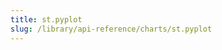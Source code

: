 ```yaml
---
title: st.pyplot
slug: /library/api-reference/charts/st.pyplot
---
```


<Autofunction function="streamlit.pyplot" />
